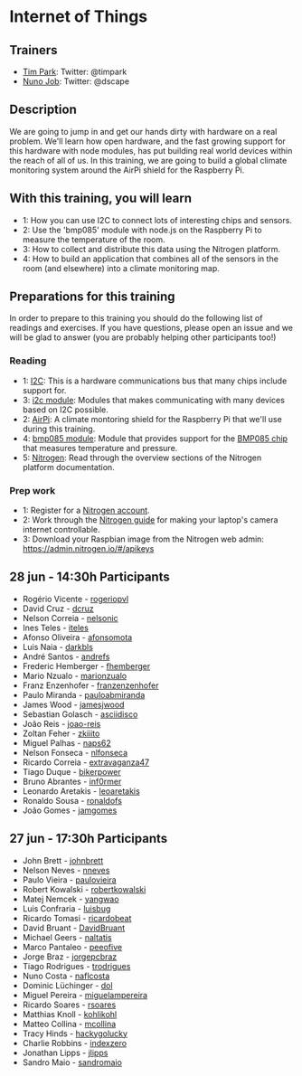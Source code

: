 Internet of Things
==================

## Trainers

* [Tim Park](http://github.com/timfpark): Twitter: @timpark
* [Nuno Job](http://github.com/dscape): Twitter: @dscape

## Description

We are going to jump in and get our hands dirty with hardware on a real problem. We'll learn how open hardware, and the fast growing support for this hardware with node modules, has put building real world devices within the reach of all of us. In this training, we are going to build a global climate monitoring system around the AirPi shield for the Raspberry Pi.

## With this training, you will learn

* 1: How you can use I2C to connect lots of interesting chips and sensors.
* 2: Use the 'bmp085' module with node.js on the Raspberry Pi to measure the temperature of the room.
* 3: How to collect and distribute this data using the Nitrogen platform.
* 4: How to build an application that combines all of the sensors in the room (and elsewhere) into a climate monitoring map.

## Preparations for this training

In order to prepare to this training you should do the following list of readings and exercises. If you have questions, please open an issue and we will be glad to answer (you are probably helping other participants too!)

### Reading

* 1: [I2C](http://www.robot-electronics.co.uk/acatalog/I2C_Tutorial.html): This is a hardware communications bus that many chips include support for.
* 3: [i2c module](https://github.com/kelly/node-i2c): Modules that makes communicating with many devices based on I2C possible.
* 2: [AirPi](http://airpi.es): A climate montoring shield for the Raspberry Pi that we'll use during this training.
* 4: [bmp085 module](https://github.com/fiskeben/bmp085): Module that provides support for the [BMP085 chip](https://www.adafruit.com/products/391) that measures temperature and pressure.
* 5: [Nitrogen](http://nitrogen.io/docs/concepts/overview.html): Read through the overview sections of the Nitrogen platform documentation.

### Prep work

* 1: Register for a [Nitrogen account](http://admin.nitrogen.io).
* 2: Work through the [Nitrogen guide](http://nitrogen.io/guides/start/setup.html) for making your laptop's camera internet controllable.
* 3: Download your Raspbian image from the Nitrogen web admin: https://admin.nitrogen.io/#/apikeys

## 28 jun - 14:30h Participants

- Rogério Vicente - [rogeriopvl](https://github.com/rogeriopvl)
- David Cruz - [dcruz](https://github.com/dcruz)
- Nelson Correia - [nelsonic](https://github.com/nelsonic)
- Ines Teles - [iteles](https://github.com/iteles)
- Afonso Oliveira - [afonsomota](https://github.com/afonsomota)
- Luis Naia - [darkbls](https://github.com/darkbls)
- André Santos - [andrefs](https://github.com/andrefs)
- Frederic Hemberger - [fhemberger](https://github.com/fhemberger)
- Mario Nzualo - [marionzualo](https://github.com/marionzualo)
- Franz Enzenhofer - [franzenzenhofer](https://github.com/franzenzenhofer)
- Paulo Miranda - [pauloabmiranda](https://github.com/pauloabmiranda)
- James Wood - [jamesjwood](https://github.com/jamesjwood)
- Sebastian Golasch - [asciidisco](https://github.com/asciidisco)
- João Reis - [joao-reis](https://github.com/joao-reis)
- Zoltan Feher - [zkiiito](https://github.com/zkiiito)
- Miguel Palhas - [naps62](https://github.com/naps62)
- Nelson Fonseca - [nlfonseca](https://github.com/nlfonseca)
- Ricardo Correia - [extravaganza47](https://github.com/extravaganza47)
- Tiago Duque - [bikerpower](https://github.com/bikerpower)
- Bruno Abrantes - [inf0rmer](https://github.com/inf0rmer)
- Leonardo Aretakis - [leoaretakis](https://github.com/leoaretakis)
- Ronaldo Sousa - [ronaldofs](https://github.com/ronaldofs)
- João Gomes - [jamgomes](https://github.com/jamgomes)

## 27 jun - 17:30h Participants

- John Brett - [johnbrett](https://github.com/johnbrett)
- Nelson Neves - [nneves](https://github.com/nneves)
- Paulo Vieira - [paulovieira](https://github.com/paulovieira)
- Robert Kowalski - [robertkowalski](https://github.com/robertkowalski)
- Matej Nemcek - [yangwao](https://github.com/yangwao)
- Luis Confraria - [luisbug](https://github.com/luisbug)
- Ricardo Tomasi - [ricardobeat](https://github.com/ricardobeat)
- David Bruant - [DavidBruant](https://github.com/DavidBruant)
- Michael Geers - [naltatis](https://github.com/naltatis)
- Marco Pantaleo - [peeofive](https://github.com/peeofive)
- Jorge Braz - [jorgepcbraz](https://github.com/jorgepcbraz)
- Tiago Rodrigues - [trodrigues](https://github.com/trodrigues)
- Nuno Costa - [naflcosta](https://github.com/naflcosta)
- Dominic Lüchinger - [dol](https://github.com/dol)
- Miguel Pereira - [miguelampereira](https://github.com/miguelampereira)
- Ricardo Soares - [rsoares](https://github.com/rsoares)
- Matthias Knoll - [kohlikohl](https://github.com/kohlikohl)
- Matteo Collina - [mcollina](https://github.com/mcollina)
- Tracy Hinds - [hackygolucky](https://github.com/hackygolucky)
- Charlie Robbins - [indexzero](https://github.com/indexzero)
- Jonathan Lipps - [jlipps](https://github.com/jlipps)
- Sandro Maio - [sandromaio](https://github.com/sandromaio)
